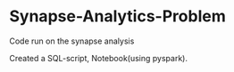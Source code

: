 # Synapse-Analytics-Problem

Code run on the synapse analysis

Created a SQL-script, Notebook(using pyspark).
